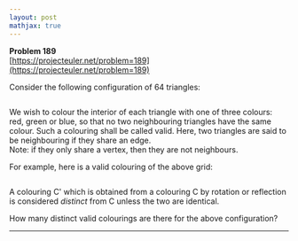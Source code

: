 ```yaml
---
layout: post
mathjax: true
---
```

**Problem 189**  
[https://projecteuler.net/problem=189](https://projecteuler.net/problem=189)

<p>Consider the following configuration of 64 triangles:</p>

<div class="center"><img src="https://projecteuler.net/project/images/p189_grid.gif" class="dark_img" alt="" /></div>

<p>We wish to colour the interior of each triangle with one of three colours: red, green or blue, so that no two neighbouring triangles have the same colour. Such a colouring shall be called valid. Here, two triangles are said to be neighbouring if they share an edge.<br />
Note: if they only share a vertex, then they are not neighbours.</p> 

<p>For example, here is a valid colouring of the above grid:</p>
<div class="center"><img src="https://projecteuler.net/project/images/p189_colours.gif" class="dark_img" alt="" /></div>

<p>A colouring C' which is obtained from a colouring C by rotation or reflection is considered <i>distinct</i> from C unless the two are identical.</p>

<p>How many distinct valid colourings are there for the above configuration?</p>

---
